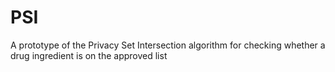 # PSI
A prototype of the Privacy Set Intersection algorithm for checking whether a drug ingredient is on the approved list

